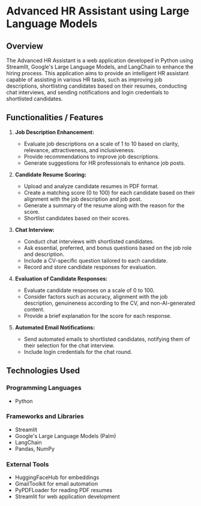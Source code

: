 # Advanced HR Assistant using Large Language Models

## Overview

The Advanced HR Assistant is a web application developed in Python using Streamlit, Google's Large Language Models, and LangChain to enhance the hiring process. This application aims to provide an intelligent HR assistant capable of assisting in various HR tasks, such as improving job descriptions, shortlisting candidates based on their resumes, conducting chat interviews, and sending notifications and login credentials to shortlisted candidates.

## Functionalities / Features

1. **Job Description Enhancement:**
   - Evaluate job descriptions on a scale of 1 to 10 based on clarity, relevance, attractiveness, and inclusiveness.
   - Provide recommendations to improve job descriptions.
   - Generate suggestions for HR professionals to enhance job posts.

2. **Candidate Resume Scoring:**
   - Upload and analyze candidate resumes in PDF format.
   - Create a matching score (0 to 100) for each candidate based on their alignment with the job description and job post.
   - Generate a summary of the resume along with the reason for the score.
   - Shortlist candidates based on their scores.

3. **Chat Interview:**
   - Conduct chat interviews with shortlisted candidates.
   - Ask essential, preferred, and bonus questions based on the job role and description.
   - Include a CV-specific question tailored to each candidate.
   - Record and store candidate responses for evaluation.

4. **Evaluation of Candidate Responses:**
   - Evaluate candidate responses on a scale of 0 to 100.
   - Consider factors such as accuracy, alignment with the job description, genuineness according to the CV, and non-AI-generated content.
   - Provide a brief explanation for the score for each response.

5. **Automated Email Notifications:**
   - Send automated emails to shortlisted candidates, notifying them of their selection for the chat interview.
   - Include login credentials for the chat round.

## Technologies Used

### Programming Languages

- Python

### Frameworks and Libraries

- Streamlit
- Google's Large Language Models (Palm)
- LangChain
- Pandas, NumPy

### External Tools

- HuggingFaceHub for embeddings
- GmailToolkit for email automation
- PyPDFLoader for reading PDF resumes
- Streamlit for web application development

